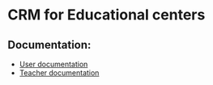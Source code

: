 # CRM for Educational centers

## Documentation:

- [User documentation](./src/docs/Users.md)
- [Teacher documentation](./src/docs/Teachers.md)



